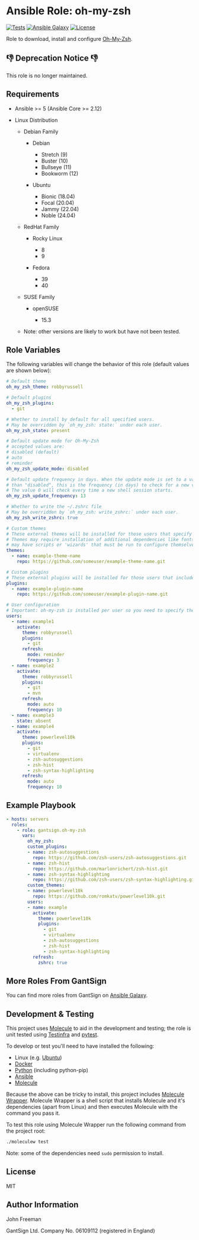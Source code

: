 Ansible Role: oh-my-zsh
=======================

[![Tests](https://github.com/gantsign/ansible-role-oh-my-zsh/workflows/Tests/badge.svg)](https://github.com/gantsign/ansible-role-oh-my-zsh/actions?query=workflow%3ATests)
[![Ansible Galaxy](https://img.shields.io/badge/ansible--galaxy-gantsign.oh--my--zsh-blue.svg)](https://galaxy.ansible.com/gantsign/oh-my-zsh)
[![License](https://img.shields.io/badge/license-MIT-blue.svg)](https://raw.githubusercontent.com/gantsign/ansible-role-oh-my-zsh/master/LICENSE)

Role to download, install and configure [Oh-My-Zsh](http://ohmyz.sh/).

:thumbsdown: Deprecation Notice :thumbsdown:
--------------------------------------------
This role is no longer maintained.

Requirements
------------

* Ansible >= 5 (Ansible Core >= 2.12)

* Linux Distribution

    * Debian Family

        * Debian

            * Stretch (9)
            * Buster (10)
            * Bullseye (11)
            * Bookworm (12)

        * Ubuntu

            * Bionic (18.04)
            * Focal (20.04)
            * Jammy (22.04)
            * Noble (24.04)

    * RedHat Family

        * Rocky Linux

            * 8
            * 9

        * Fedora

            * 39
            * 40

    * SUSE Family

        * openSUSE

            * 15.3

    * Note: other versions are likely to work but have not been tested.

Role Variables
--------------

The following variables will change the behavior of this role (default values
are shown below):

```yaml
# Default theme
oh_my_zsh_theme: robbyrussell

# Default plugins
oh_my_zsh_plugins:
  - git

# Whether to install by default for all specified users.
# May be overridden by `oh_my_zsh: state:` under each user.
oh_my_zsh_state: present

# Default update mode for Oh-My-Zsh
# accepted values are:
# disabled (default)
# auto
# reminder
oh_my_zsh_update_mode: disabled

# Default update frequency in days. When the update mode is set to a value other
# than "disabled", this is the frequency (in days) to check for a new version.
# The value 0 will check every time a new shell session starts.
oh_my_zsh_update_frequency: 13

# Whether to write the ~/.zshrc file
# May be overridden by `oh_my_zsh: write_zshrc:` under each user.
oh_my_zsh_write_zshrc: true

# Custom themes
# These external themes will be installed for those users that specify them as their theme.
# Themes may require installation of additional dependencies like fonts to display correctly and
# may have scripts or 'wizards' that must be run to configure themselves
themes:
  - name: example-theme-name
    repo: https://github.com/someuser/example-theme-name.git

# Custom plugins
# These external plugins will be installed for those users that include them in their plugin list.
plugins:
  - name: example-plugin-name
    repo: https://github.com/someuser/example-plugin-name.git

# User configuration
# Important: oh-my-zsh is installed per user so you need to specify the users to install it for.
users:
  - name: example1
    activate:
      theme: robbyrussell
      plugins:
        - git
      refresh:
        mode: reminder
        frequency: 3
  - name: example2
    activate:
      theme: robbyrussell
      plugins:
        - git
        - mvn
      refresh:
        mode: auto
        frequency: 10
  - name: example3
    state: absent
  - name: example4
    activate:
      theme: powerlevel10k
      plugins:
        - git
        - virtualenv
        - zsh-autosuggestions
        - zsh-hist
        - zsh-syntax-highlighting
      refresh:
        mode: auto
        frequency: 10
```

Example Playbook
----------------

```yaml
- hosts: servers
  roles:
    - role: gantsign.oh-my-zsh
      vars:
        oh_my_zsh:
        custom_plugins:
        - name: zsh-autosuggestions
          repo: https://github.com/zsh-users/zsh-autosuggestions.git
        - name: zsh-hist
          repo: https://github.com/marlonrichert/zsh-hist.git
        - name: zsh-syntax-highlighting
          repo: https://github.com/zsh-users/zsh-syntax-highlighting.git
        custom_themes:
        - name: powerlevel10k
          repo: https://github.com/romkatv/powerlevel10k.git
        users:
        - name: example
          activate:
            theme: powerlevel10k
            plugins:
              - git
              - virtualenv
              - zsh-autosuggestions
              - zsh-hist
              - zsh-syntax-highlighting
          refresh:
            zshrc: true
```

More Roles From GantSign
------------------------

You can find more roles from GantSign on
[Ansible Galaxy](https://galaxy.ansible.com/gantsign).

Development & Testing
---------------------

This project uses [Molecule](http://molecule.readthedocs.io/) to aid in the
development and testing; the role is unit tested using
[Testinfra](http://testinfra.readthedocs.io/) and
[pytest](http://docs.pytest.org/).

To develop or test you'll need to have installed the following:

* Linux (e.g. [Ubuntu](http://www.ubuntu.com/))
* [Docker](https://www.docker.com/)
* [Python](https://www.python.org/) (including python-pip)
* [Ansible](https://www.ansible.com/)
* [Molecule](http://molecule.readthedocs.io/)

Because the above can be tricky to install, this project includes
[Molecule Wrapper](https://github.com/gantsign/molecule-wrapper). Molecule
Wrapper is a shell script that installs Molecule and it's dependencies (apart
from Linux) and then executes Molecule with the command you pass it.

To test this role using Molecule Wrapper run the following command from the
project root:

```bash
./moleculew test
```

Note: some of the dependencies need `sudo` permission to install.

License
-------

MIT

Author Information
------------------

John Freeman

GantSign Ltd.
Company No. 06109112 (registered in England)
